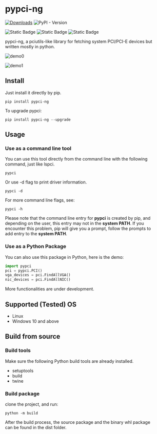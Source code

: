# pypci-ng
[![Downloads](https://static.pepy.tech/badge/pypci-ng)](https://pepy.tech/project/pypci-ng)
![PyPI - Version](https://img.shields.io/pypi/v/pypci-ng?label=version)

![Static Badge](https://img.shields.io/badge/Linux-blue)
![Static Badge](https://img.shields.io/badge/Windows-yellow)
![Static Badge](https://img.shields.io/badge/FreeBSD-red)


pypci-ng, a pciutils-like library for fetching system PCI/PCI-E devices but written mostly in python.


![demo0](https://files.catbox.moe/mku1dg.png)


![demo1](https://files.catbox.moe/scnd3j.png)

## Install
Just install it directly by pip.
```shell
pip install pypci-ng
```
To upgrade pypci:
```shell
pip install pypci-ng --upgrade
```

## Usage
### Use as a command line tool
You can use this tool directly from the command line with the following command, just like lspci.
```shell
pypci
```
Or use -d flag to print driver information.
```shell
pypci -d
```
For more command line flags, see:
```shell
pypci -h
```
Please note that the command line entry for __pypci__ is created by pip, and depending on the user, this entry may not in the __system PATH__. If you encounter this problem, pip will give you a prompt, follow the prompts to add entry to the __system PATH__.

### Use as a Python Package
You can also use this package in Python, here is the demo:
```python
import pypci
pci = pypci.PCI()
vga_devices = pci.FindAllVGA()
nic_devices = pci.FindAllNIC()
```
More functionalities are under development.

## Supported (Tested) OS
* Linux
* Windows 10 and above


## Build from source
### Build tools
Make sure the following Python build tools are already installed.
* setuptools
* build
* twine

### Build package
clone the project, and run:
```shell
python -m build
```
After the build process, the source package and the binary whl package can be found in the dist folder.
